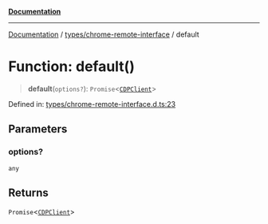 [**Documentation**](../../../README.md)

***

[Documentation](../../../README.md) / [types/chrome-remote-interface](../README.md) / default

# Function: default()

> **default**(`options?`): `Promise`\<[`CDPClient`](../interfaces/CDPClient.md)\>

Defined in: [types/chrome-remote-interface.d.ts:23](https://github.com/Jason-Vaughan/CLiTS/blob/08dc9183978ffe290c0eea07fbaf407630d61e44/src/types/chrome-remote-interface.d.ts#L23)

## Parameters

### options?

`any`

## Returns

`Promise`\<[`CDPClient`](../interfaces/CDPClient.md)\>
